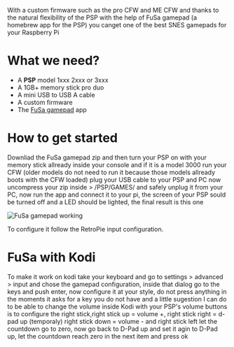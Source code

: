 With a custom firmware such as the pro CFW and ME CFW and thanks to the natural flexibility of the PSP with the help of FuSa gamepad (a homebrew app for the PSP) you canget one of the best SNES gamepads for your Raspberry Pi

# What we need?

* A **PSP** model 1xxx 2xxx or 3xxx
* A 1GB+ memory stick pro duo
* A mini USB to USB A cable
* A custom firmware
* The [FuSa gamepad](http://foosa.do.am/load/fusa_gamepad_version_03/3-1-0-33) app

# How to get started

Downliad the FuSa gamepad zip and then turn your PSP on with your memory stick allready inside your console and if it is a model 3000 run your CFW (older models do not need to run it because those models allready boots with the CFW loaded) plug your USB cable to your PSP and PC now uncompress your zip inside > /PSP/GAMES/ and safely unplug it from your PC, now run the app and connect it to your pi, the screen of your PSP sould be turned off and a LED should be lighted, the final result is this one

![FuSa gamepad working](http://i.imgur.com/cUnEP0O.jpg)

To configure it follow the RetroPie input configuration.

# FuSa with Kodi

To make it work on kodi take your keyboard and go to settings > advanced > input and chose the gamepad configuration, inside that dialog go to the keys and push enter, now configure it at your style, do not press anything in the moments it asks for a key you do not have and a little sugestion I can do to be able to change the volume inside Kodi with your PSP's volume buttons is to configure the right stick,right stick up = volume +, right stick right = d-pad up (temporaly) right stick down = volume - and right stick left let  the countdown go to zero, now go back to D-Pad up and set it agin to D-Pad up, let the countdown reach zero in the next item and press ok